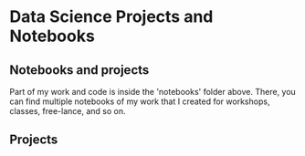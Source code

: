 # Data Science Projects and Notebooks

## Notebooks and projects
 Part of my work and code is inside the 'notebooks' folder above. There, you can find multiple notebooks of my work that I created for workshops, classes, free-lance, and so on. 
 ## Projects
 
